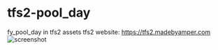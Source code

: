 # tfs2-pool_day
fy_pool_day in tfs2 assets
tfs2 website: https://tfs2.madebyamper.com
![screenshot](https://user-images.githubusercontent.com/21976486/129189852-6ac4d8ba-bc6c-4bdd-9c1d-cfb06f7253a6.png)

